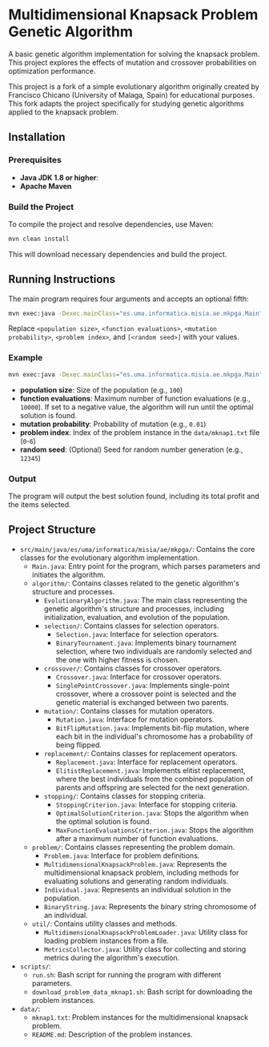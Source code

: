 # Multidimensional Knapsack Problem Genetic Algorithm

A basic genetic algorithm implementation for solving the knapsack problem. This project explores the effects of mutation and crossover probabilities on optimization performance.

This project is a fork of a simple evolutionary algorithm originally created by Francisco Chicano (University of Malaga, Spain) for educational purposes. This fork adapts the project specifically for studying genetic algorithms applied to the knapsack problem.

## Installation

### Prerequisites

- **Java JDK 1.8 or higher**:
- **Apache Maven**

### Build the Project

To compile the project and resolve dependencies, use Maven:

```bash
mvn clean install
```

This will download necessary dependencies and build the project.

## Running Instructions

The main program requires four arguments and accepts an optional fifth:

```bash
mvn exec:java -Dexec.mainClass="es.uma.informatica.misia.ae.mkpga.Main" -Dexec.args="<population size> <function evaluations> <mutation probability> <problem index> [<random seed>]"
```

Replace `<population size>`, `<function evaluations>`, `<mutation probability>`, `<problem index>`, and `[<random seed>]` with your values.

### Example

```bash
mvn exec:java -Dexec.mainClass="es.uma.informatica.misia.ae.mkpga.Main" -Dexec.args="100 10000 0.01 50 12345"
```

- **population size**: Size of the population (e.g., `100`)
- **function evaluations**: Maximum number of function evaluations (e.g., `10000`). If set to a negative value, the algorithm will run until the optimal solution is found.
- **mutation probability**: Probability of mutation (e.g., `0.01`)
- **problem index**: Index of the problem instance in the `data/mknap1.txt` file (`0`-`6`)
- **random seed**: (Optional) Seed for random number generation (e.g., `12345`)

### Output

The program will output the best solution found, including its total profit and the items selected.

## Project Structure

- `src/main/java/es/uma/informatica/misia/ae/mkpga/`: Contains the core classes for the evolutionary algorithm implementation.
  - `Main.java`: Entry point for the program, which parses parameters and initiates the algorithm.
  - `algorithm/`: Contains classes related to the genetic algorithm's structure and processes.
    - `EvolutionaryAlgorithm.java`: The main class representing the genetic algorithm's structure and processes, including initialization, evaluation, and evolution of the population.
    - `selection/`: Contains classes for selection operators.
      - `Selection.java`: Interface for selection operators.
      - `BinaryTournament.java`: Implements binary tournament selection, where two individuals are randomly selected and the one with higher fitness is chosen.
    - `crossover/`: Contains classes for crossover operators.
      - `Crossover.java`: Interface for crossover operators.
      - `SinglePointCrossover.java`: Implements single-point crossover, where a crossover point is selected and the genetic material is exchanged between two parents.
    - `mutation/`: Contains classes for mutation operators.
      - `Mutation.java`: Interface for mutation operators.
      - `BitFlipMutation.java`: Implements bit-flip mutation, where each bit in the individual's chromosome has a probability of being flipped.
    - `replacement/`: Contains classes for replacement operators.
      - `Replacement.java`: Interface for replacement operators.
      - `ElitistReplacement.java`: Implements elitist replacement, where the best individuals from the combined population of parents and offspring are selected for the next generation.
    - `stopping/`: Contains classes for stopping criteria.
      - `StoppingCriterion.java`: Interface for stopping criteria.
      - `OptimalSolutionCriterion.java`: Stops the algorithm when the optimal solution is found.
      - `MaxFunctionEvaluationsCriterion.java`: Stops the algorithm after a maximum number of function evaluations.
  - `problem/`: Contains classes representing the problem domain.
    - `Problem.java`: Interface for problem definitions.
    - `MultidimensionalKnapsackProblem.java`: Represents the multidimensional knapsack problem, including methods for evaluating solutions and generating random individuals.
    - `Individual.java`: Represents an individual solution in the population.
    - `BinaryString.java`: Represents the binary string chromosome of an individual.
  - `util/`: Contains utility classes and methods.
    - `MultidimensionalKnapsackProblemLoader.java`: Utility class for loading problem instances from a file.
    - `MetricsCollector.java`: Utility class for collecting and storing metrics during the algorithm's execution.
- `scripts/`:
  - `run.sh`: Bash script for running the program with different parameters.
  - `download_problem_data_mknap1.sh`: Bash script for downloading the problem instances.
- `data/`:
  - `mknap1.txt`: Problem instances for the multidimensional knapsack problem.
  - `README.md`: Description of the problem instances.
